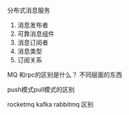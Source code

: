 分布式消息服务
1. 消息发布者
2. 可靠消息组件
3. 消息订阅者
4. 消息类型
5. 订阅关系

MQ 和rpc的区别是什么？ 
不同层面的东西

push模式pull模式的区别

rocketmq kafka rabbitmq 区别